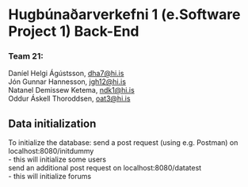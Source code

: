 # Hugbúnaðarverkefni 1 (e.Software Project 1) Back-End

### Team 21:
Daníel Helgi Ágústsson, dha7@hi.is\
Jón Gunnar Hannesson, jgh12@hi.is\
Natanel Demissew Ketema, ndk1@hi.is\
Oddur Áskell Thoroddsen, oat3@hi.is

## Data initialization
To initialize the database:
    send a post request (using e.g. Postman) on localhost:8080/initdummy\
    - this will initialize some users\
    send an additional post request on localhost:8080/datatest\
    - this will initialize forums